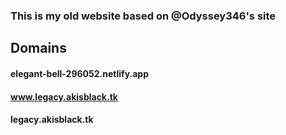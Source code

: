 ### This is my old website based on @Odyssey346's site

## Domains

#### elegant-bell-296052.netlify.app
#### www.legacy.akisblack.tk
#### legacy.akisblack.tk
